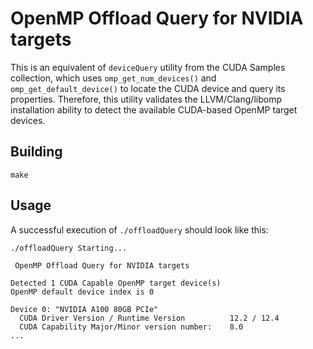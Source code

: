 # OpenMP Offload Query for NVIDIA targets

This is an equivalent of `deviceQuery` utility from the CUDA Samples collection, which uses `omp_get_num_devices()` and `omp_get_default_device()` to locate the CUDA device and query its properties. Therefore, this utility validates the LLVM/Clang/libomp installation ability to detect the available CUDA-based OpenMP target devices.


## Building

```
make
```


## Usage

A successful execution of `./offloadQuery` should look like this:

```
./offloadQuery Starting...

 OpenMP Offload Query for NVIDIA targets

Detected 1 CUDA Capable OpenMP target device(s)
OpenMP default device index is 0

Device 0: "NVIDIA A100 80GB PCIe"
  CUDA Driver Version / Runtime Version          12.2 / 12.4
  CUDA Capability Major/Minor version number:    8.0
...
```
